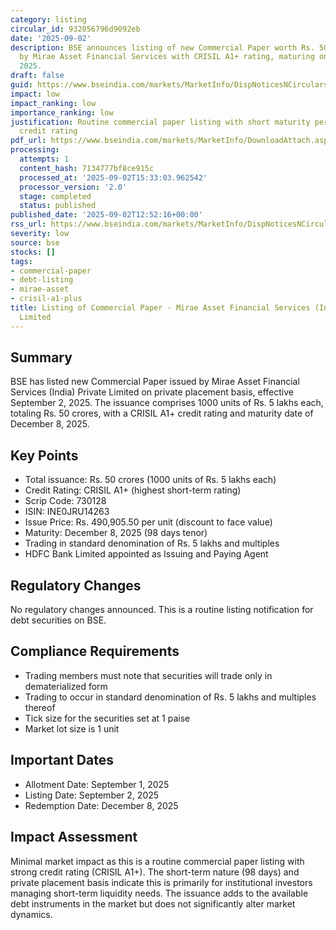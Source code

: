 ```yaml
---
category: listing
circular_id: 932056796d9092eb
date: '2025-09-02'
description: BSE announces listing of new Commercial Paper worth Rs. 50 crores issued
  by Mirae Asset Financial Services with CRISIL A1+ rating, maturing on December 8,
  2025.
draft: false
guid: https://www.bseindia.com/markets/MarketInfo/DispNoticesNCirculars.aspx?Noticeid={2C2EFA02-5C7F-41F3-9C33-930483C57FFF}&noticeno=20250902-37&dt=09/02/2025&icount=37&totcount=57&flag=0
impact: low
impact_ranking: low
importance_ranking: low
justification: Routine commercial paper listing with short maturity period and strong
  credit rating
pdf_url: https://www.bseindia.com/markets/MarketInfo/DownloadAttach.aspx?id=20250902-37&attachedId=
processing:
  attempts: 1
  content_hash: 7134777bf8ce915c
  processed_at: '2025-09-02T15:33:03.962542'
  processor_version: '2.0'
  stage: completed
  status: published
published_date: '2025-09-02T12:52:16+00:00'
rss_url: https://www.bseindia.com/markets/MarketInfo/DispNoticesNCirculars.aspx?Noticeid={2C2EFA02-5C7F-41F3-9C33-930483C57FFF}&noticeno=20250902-37&dt=09/02/2025&icount=37&totcount=57&flag=0
severity: low
source: bse
stocks: []
tags:
- commercial-paper
- debt-listing
- mirae-asset
- crisil-a1-plus
title: Listing of Commercial Paper - Mirae Asset Financial Services (India) Private
  Limited
---
```


## Summary

BSE has listed new Commercial Paper issued by Mirae Asset Financial Services (India) Private Limited on private placement basis, effective September 2, 2025. The issuance comprises 1000 units of Rs. 5 lakhs each, totaling Rs. 50 crores, with a CRISIL A1+ credit rating and maturity date of December 8, 2025.

## Key Points

- Total issuance: Rs. 50 crores (1000 units of Rs. 5 lakhs each)
- Credit Rating: CRISIL A1+ (highest short-term rating)
- Scrip Code: 730128
- ISIN: INE0JRU14263
- Issue Price: Rs. 490,905.50 per unit (discount to face value)
- Maturity: December 8, 2025 (98 days tenor)
- Trading in standard denomination of Rs. 5 lakhs and multiples
- HDFC Bank Limited appointed as Issuing and Paying Agent

## Regulatory Changes

No regulatory changes announced. This is a routine listing notification for debt securities on BSE.

## Compliance Requirements

- Trading members must note that securities will trade only in dematerialized form
- Trading to occur in standard denomination of Rs. 5 lakhs and multiples thereof
- Tick size for the securities set at 1 paise
- Market lot size is 1 unit

## Important Dates

- Allotment Date: September 1, 2025
- Listing Date: September 2, 2025
- Redemption Date: December 8, 2025

## Impact Assessment

Minimal market impact as this is a routine commercial paper listing with strong credit rating (CRISIL A1+). The short-term nature (98 days) and private placement basis indicate this is primarily for institutional investors managing short-term liquidity needs. The issuance adds to the available debt instruments in the market but does not significantly alter market dynamics.